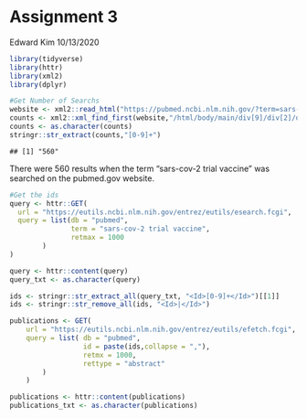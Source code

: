 Assignment 3
================
Edward Kim
10/13/2020

``` r
library(tidyverse)
library(httr)
library(xml2)
library(dplyr)
```

``` r
#Get Number of Searchs 
website <- xml2::read_html("https://pubmed.ncbi.nlm.nih.gov/?term=sars-cov-2+trial+vaccine")
counts <- xml2::xml_find_first(website,"/html/body/main/div[9]/div[2]/div[2]/div[1]/span")
counts <- as.character(counts)
stringr::str_extract(counts,"[0-9]+")
```

    ## [1] "560"

There were 560 results when the term “sars-cov-2 trial vaccine” was
searched on the pubmed.gov website.

``` r
#Get the ids
query <- httr::GET(
  url = "https://eutils.ncbi.nlm.nih.gov/entrez/eutils/esearch.fcgi",
  query = list(db = "pubmed",
               term = "sars-cov-2 trial vaccine",
               retmax = 1000
        )
)

query <- httr::content(query)
query_txt <- as.character(query)

ids <- stringr::str_extract_all(query_txt, "<Id>[0-9]+</Id>")[[1]]
ids <- stringr::str_remove_all(ids, "<Id>|</Id>")
```

``` r
publications <- GET(
    url = "https://eutils.ncbi.nlm.nih.gov/entrez/eutils/efetch.fcgi",
    query = list( db = "pubmed",
                  id = paste(ids,collapse = ","),
                  retmx = 1000,
                  rettype = "abstract"
        )
    )

publications <- httr::content(publications)
publications_txt <- as.character(publications)
```
